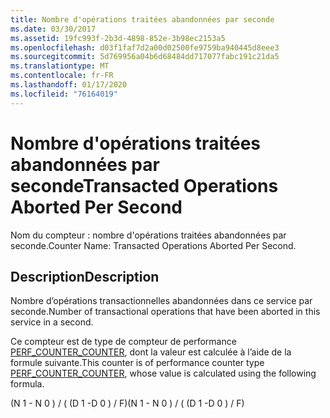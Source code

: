 ```yaml
---
title: Nombre d'opérations traitées abandonnées par seconde
ms.date: 03/30/2017
ms.assetid: 19fc993f-2b3d-4898-852e-3b98ec2153a5
ms.openlocfilehash: d03f1faf7d2a00d02500fe9759ba940445d8eee3
ms.sourcegitcommit: 5d769956a04b6d68484dd717077fabc191c21da5
ms.translationtype: MT
ms.contentlocale: fr-FR
ms.lasthandoff: 01/17/2020
ms.locfileid: "76164019"
---
```

# <a name="transacted-operations-aborted-per-second"></a><span data-ttu-id="46eca-102">Nombre d'opérations traitées abandonnées par seconde</span><span class="sxs-lookup"><span data-stu-id="46eca-102">Transacted Operations Aborted Per Second</span></span>
<span data-ttu-id="46eca-103">Nom du compteur : nombre d'opérations traitées abandonnées par seconde.</span><span class="sxs-lookup"><span data-stu-id="46eca-103">Counter Name: Transacted Operations Aborted Per Second.</span></span>  
  
## <a name="description"></a><span data-ttu-id="46eca-104">Description</span><span class="sxs-lookup"><span data-stu-id="46eca-104">Description</span></span>  
 <span data-ttu-id="46eca-105">Nombre d’opérations transactionnelles abandonnées dans ce service par seconde.</span><span class="sxs-lookup"><span data-stu-id="46eca-105">Number of transactional operations that have been aborted in this service in a second.</span></span>  
  
 <span data-ttu-id="46eca-106">Ce compteur est de type de compteur de performance [PERF_COUNTER_COUNTER](https://docs.microsoft.com/previous-versions/windows/it-pro/windows-server-2003/cc740048(v=ws.10)), dont la valeur est calculée à l’aide de la formule suivante.</span><span class="sxs-lookup"><span data-stu-id="46eca-106">This counter is of performance counter type [PERF_COUNTER_COUNTER](https://docs.microsoft.com/previous-versions/windows/it-pro/windows-server-2003/cc740048(v=ws.10)), whose value is calculated using the following formula.</span></span>  
  
 <span data-ttu-id="46eca-107">(N 1 - N 0 ) / ( (D 1 -D 0 ) / F)</span><span class="sxs-lookup"><span data-stu-id="46eca-107">(N 1 - N 0 ) / ( (D 1 -D 0 ) / F)</span></span>
